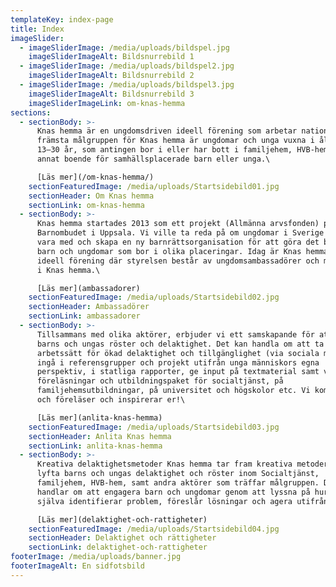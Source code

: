 ```yaml
---
templateKey: index-page
title: Index
imageSlider:
  - imageSliderImage: /media/uploads/bildspel.jpg
    imageSliderImageAlt: Bildsnurrebild 1
  - imageSliderImage: /media/uploads/bildspel2.jpg
    imageSliderImageAlt: Bildsnurrebild 2
  - imageSliderImage: /media/uploads/bildspel3.jpg
    imageSliderImageAlt: Bildsnurrebild 3
    imageSliderImageLink: om-knas-hemma
sections:
  - sectionBody: >-
      Knas hemma är en ungdomsdriven ideell förening som arbetar nationellt. Den
      främsta målgruppen för Knas hemma är ungdomar och unga vuxna i åldrarna ca
      13–30 år, som antingen bor i eller har bott i familjehem, HVB-hem, eller
      annat boende för samhällsplacerade barn eller unga.\

      [Läs mer](/om-knas-hemma/)
    sectionFeaturedImage: /media/uploads/Startsidebild01.jpg
    sectionHeader: Om Knas hemma
    sectionLink: om-knas-hemma
  - sectionBody: >-
      Knas hemma startades 2013 som ett projekt (Allmänna arvsfonden) på
      Barnombudet i Uppsala. Vi ville ta reda på om ungdomar i Sverige ville
      vara med och skapa en ny barnrättsorganisation för att göra det bättre för
      barn och ungdomar som bor i olika placeringar. Idag är Knas hemma en
      ideell förening där styrelsen består av ungdomsambassadörer och medlemmar
      i Knas hemma.\

      [Läs mer](ambassadorer)
    sectionFeaturedImage: /media/uploads/Startsidebild02.jpg
    sectionHeader: Ambassadörer
    sectionLink: ambassadorer
  - sectionBody: >-
      Tillsammans med olika aktörer, erbjuder vi ett samskapande för att stärka
      barns och ungas röster och delaktighet. Det kan handla om att ta fram nya
      arbetssätt för ökad delaktighet och tillgänglighet (via sociala medier),
      ingå i referensgrupper och projekt utifrån unga människors egna
      perspektiv, i statliga rapporter, ge input på textmaterial samt via våra
      föreläsningar och utbildningspaket för socialtjänst, på
      familjehemsutbildningar, på universitet och högskolor etc. Vi kommer gärna
      och föreläser och inspirerar er!\

      [Läs mer](anlita-knas-hemma)
    sectionFeaturedImage: /media/uploads/Startsidebild03.jpg
    sectionHeader: Anlita Knas hemma
    sectionLink: anlita-knas-hemma
  - sectionBody: >-
      Kreativa delaktighetsmetoder Knas hemma tar fram kreativa metoder för att
      lyfta barns och ungas delaktighet och röster inom Socialtjänst,
      familjehem, HVB-hem, samt andra aktörer som träffar målgruppen. Det
      handlar om att engagera barn och ungdomar genom att lyssna på hur de
      själva identifierar problem, föreslår lösningar och agera utifrån dem.\

      [Läs mer](delaktighet-och-rattigheter)
    sectionFeaturedImage: /media/uploads/Startsidebild04.jpg
    sectionHeader: Delaktighet och rättigheter
    sectionLink: delaktighet-och-rattigheter
footerImage: /media/uploads/banner.jpg
footerImageAlt: En sidfotsbild
---
```

 
